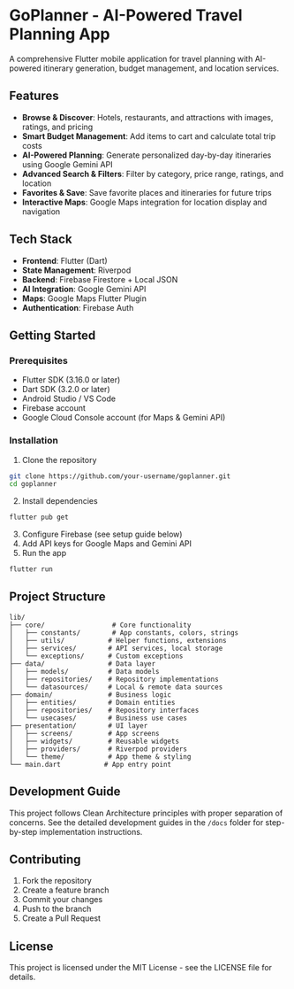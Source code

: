 # GoPlanner - AI-Powered Travel Planning App

A comprehensive Flutter mobile application for travel planning with AI-powered itinerary generation, budget management, and location services.

## Features

- **Browse & Discover**: Hotels, restaurants, and attractions with images, ratings, and pricing
- **Smart Budget Management**: Add items to cart and calculate total trip costs
- **AI-Powered Planning**: Generate personalized day-by-day itineraries using Google Gemini API
- **Advanced Search & Filters**: Filter by category, price range, ratings, and location
- **Favorites & Save**: Save favorite places and itineraries for future trips
- **Interactive Maps**: Google Maps integration for location display and navigation

## Tech Stack

- **Frontend**: Flutter (Dart)
- **State Management**: Riverpod
- **Backend**: Firebase Firestore + Local JSON
- **AI Integration**: Google Gemini API
- **Maps**: Google Maps Flutter Plugin
- **Authentication**: Firebase Auth

## Getting Started

### Prerequisites

- Flutter SDK (3.16.0 or later)
- Dart SDK (3.2.0 or later)
- Android Studio / VS Code
- Firebase account
- Google Cloud Console account (for Maps & Gemini API)

### Installation

1. Clone the repository
```bash
git clone https://github.com/your-username/goplanner.git
cd goplanner
```

2. Install dependencies
```bash
flutter pub get
```

3. Configure Firebase (see setup guide below)
4. Add API keys for Google Maps and Gemini API
5. Run the app
```bash
flutter run
```

## Project Structure

```
lib/
├── core/                 # Core functionality
│   ├── constants/        # App constants, colors, strings
│   ├── utils/           # Helper functions, extensions
│   ├── services/        # API services, local storage
│   └── exceptions/      # Custom exceptions
├── data/                # Data layer
│   ├── models/          # Data models
│   ├── repositories/    # Repository implementations
│   └── datasources/     # Local & remote data sources
├── domain/              # Business logic
│   ├── entities/        # Domain entities
│   ├── repositories/    # Repository interfaces
│   └── usecases/        # Business use cases
├── presentation/        # UI layer
│   ├── screens/         # App screens
│   ├── widgets/         # Reusable widgets
│   ├── providers/       # Riverpod providers
│   └── theme/           # App theme & styling
└── main.dart           # App entry point
```

## Development Guide

This project follows Clean Architecture principles with proper separation of concerns. See the detailed development guides in the `/docs` folder for step-by-step implementation instructions.

## Contributing

1. Fork the repository
2. Create a feature branch
3. Commit your changes
4. Push to the branch
5. Create a Pull Request

## License

This project is licensed under the MIT License - see the LICENSE file for details.